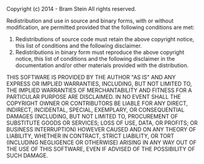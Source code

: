 Copyright (c) 2014 - Bram Stein
All rights reserved.

Redistribution and use in source and binary forms, with or without 
modification, are permitted provided that the following conditions 
are met:
 
 1. Redistributions of source code must retain the above copyright
    notice, this list of conditions and the following disclaimer. 
 2. Redistributions in binary form must reproduce the above copyright 
    notice, this list of conditions and the following disclaimer in the 
    documentation and/or other materials provided with the distribution. 

THIS SOFTWARE IS PROVIDED BY THE AUTHOR "AS IS" AND ANY EXPRESS OR IMPLIED 
WARRANTIES, INCLUDING, BUT NOT LIMITED TO, THE IMPLIED WARRANTIES OF 
MERCHANTABILITY AND FITNESS FOR A PARTICULAR PURPOSE ARE DISCLAIMED. IN NO 
EVENT SHALL THE COPYRIGHT OWNER OR CONTRIBUTORS BE LIABLE FOR ANY DIRECT, 
INDIRECT, INCIDENTAL, SPECIAL, EXEMPLARY, OR CONSEQUENTIAL DAMAGES (INCLUDING, 
BUT NOT LIMITED TO, PROCUREMENT OF SUBSTITUTE GOODS OR SERVICES; LOSS OF USE, 
DATA, OR PROFITS; OR BUSINESS INTERRUPTION) HOWEVER CAUSED AND ON ANY THEORY 
OF LIABILITY, WHETHER IN CONTRACT, STRICT LIABILITY, OR TORT (INCLUDING 
NEGLIGENCE OR OTHERWISE) ARISING IN ANY WAY OUT OF THE USE OF THIS SOFTWARE, 
EVEN IF ADVISED OF THE POSSIBILITY OF SUCH DAMAGE.